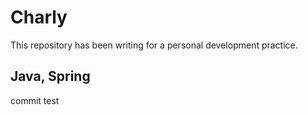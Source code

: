 # Charly

This repository has been writing for a personal development practice.

## Java, Spring

commit test